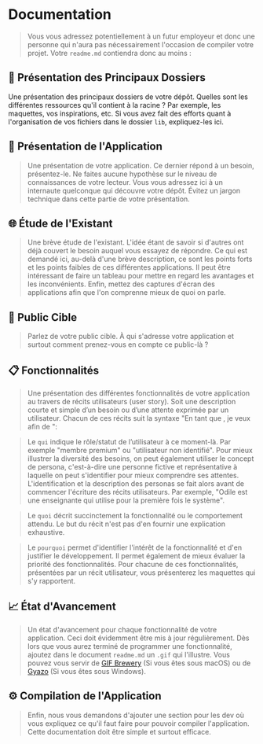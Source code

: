 # Documentation

> Vous vous adressez potentiellement à un futur employeur et donc une personne qui n'aura pas nécessairement l'occasion de compiler votre projet. Votre `readme.md` contiendra donc au moins :



## 📁 Présentation des Principaux Dossiers

Une présentation des principaux dossiers de votre dépôt. Quelles sont les différentes ressources qu'il contient à la racine ? Par exemple, les maquettes, vos inspirations, etc. Si vous avez fait des efforts quant à l'organisation de vos fichiers dans le dossier `lib`, expliquez-les ici.



## 🚀 Présentation de l'Application

> Une présentation de votre application. Ce dernier répond à un besoin, présentez-le. Ne faites aucune hypothèse sur le niveau de connaissances de votre lecteur. Vous vous adressez ici à un internaute quelconque qui découvre votre dépôt. Évitez un jargon technique dans cette partie de votre présentation.

## 🌐 Étude de l'Existant

> Une brève étude de l'existant. L'idée étant de savoir si d'autres ont déjà couvert le besoin auquel vous essayez de répondre. Ce qui est demandé ici, au-delà d'une brève description, ce sont les points forts et les points faibles de ces différentes applications. Il peut être intéressant de faire un tableau pour mettre en regard les avantages et les inconvénients. Enfin, mettez des captures d'écran des applications afin que l'on comprenne mieux de quoi on parle.

## 🎯 Public Cible

> Parlez de votre public cible. À qui s'adresse votre application et surtout comment prenez-vous en compte ce public-là ?

## 📋 Fonctionnalités

> Une présentation des différentes fonctionnalités de votre application au travers de récits utilisateurs (user story). Soit une description courte et simple d’un besoin ou d’une attente exprimée par un utilisateur. Chacun de ces récits suit la syntaxe "En tant que <qui>, je veux <quoi> afin de <pourquoi>":

> Le `qui` indique le rôle/statut de l’utilisateur à ce moment-là. Par exemple "membre premium" ou "utilisateur non identifié". Pour mieux illustrer la diversité des besoins, on peut également utiliser le concept de persona, c'est-à-dire une personne fictive et représentative à laquelle on peut s'identifier pour mieux comprendre ses attentes. L'identification et la description des personas se fait alors avant de commencer l'écriture des récits utilisateurs. Par exemple, "Odile est une enseignante qui utilise pour la première fois le système".

> Le `quoi` décrit succinctement la fonctionnalité ou le comportement attendu. Le but du récit n'est pas d'en fournir une explication exhaustive.

> Le `pourquoi` permet d'identifier l'intérêt de la fonctionnalité et d'en justifier le développement. Il permet également de mieux évaluer la priorité des fonctionnalités. Pour chacune de ces fonctionnalités, présentées par un récit utilisateur, vous présenterez les maquettes qui s'y rapportent.

## 📈 État d'Avancement

>  Un état d'avancement pour chaque fonctionnalité de votre application. Ceci doit évidemment être mis à jour régulièrement. Dès lors que vous aurez terminé de programmer une fonctionnalité, ajoutez dans le document `readme.md` un `.gif` qui l'illustre. Vous pouvez vous servir de [GIF Brewery](https://apps.apple.com/us/app/gif-brewery-3-by-gfycat/id1081413713?mt=12) (Si vous êtes sous macOS) ou de [Gyazo](https://gyazo.com) (Si vous êtes sous Windows).



## ⚙️ Compilation de l'Application

> Enfin, nous vous demandons d'ajouter une section pour les dev où vous expliquez ce qu'il faut faire pour pouvoir compiler l'application. Cette documentation doit être simple et surtout efficace.
